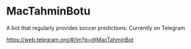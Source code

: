 # MacTahminBotu
A bot that regularly provides soccer predictions. Currently on Telegram

https://web.telegram.org/#/im?p=@MacTahminBot
